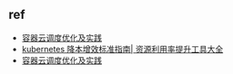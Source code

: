 

## ref
+ [容器云调度优化及实践](https://www.cnblogs.com/tencent-cloud-native/p/15608942.html)
+ [kubernetes 降本增效标准指南| 资源利用率提升工具大全](https://mp.weixin.qq.com/s/tjpSneIghbGlRpAg1qkhHA)
+ [容器云调度优化及实践](https://www.bilibili.com/video/BV1iD4y117JL/?spm_id_from=333.999.0.0&vd_source=d3c0a53193a65728ad278e633b3790e5)